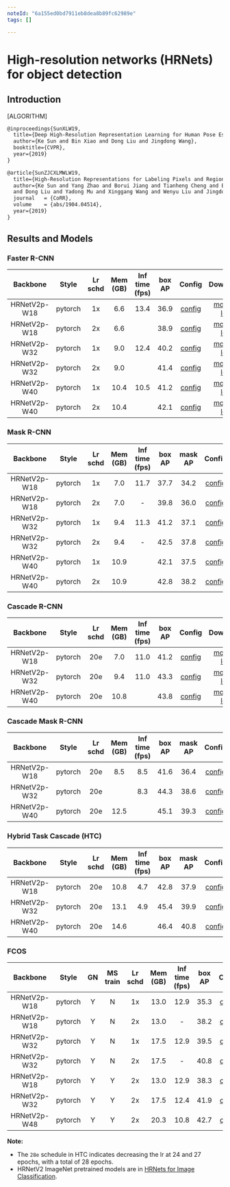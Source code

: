 ```yaml
---
noteId: "6a155ed0bd7911eb8dea8b89fc62989e"
tags: []

---
```


# High-resolution networks (HRNets) for object detection

## Introduction

[ALGORITHM]

```latex
@inproceedings{SunXLW19,
  title={Deep High-Resolution Representation Learning for Human Pose Estimation},
  author={Ke Sun and Bin Xiao and Dong Liu and Jingdong Wang},
  booktitle={CVPR},
  year={2019}
}

@article{SunZJCXLMWLW19,
  title={High-Resolution Representations for Labeling Pixels and Regions},
  author={Ke Sun and Yang Zhao and Borui Jiang and Tianheng Cheng and Bin Xiao
  and Dong Liu and Yadong Mu and Xinggang Wang and Wenyu Liu and Jingdong Wang},
  journal   = {CoRR},
  volume    = {abs/1904.04514},
  year={2019}
}
```

## Results and Models

### Faster R-CNN

|    Backbone     |  Style  | Lr schd | Mem (GB) | Inf time (fps) | box AP | Config | Download |
| :-------------: | :-----: | :-----: | :------: | :-------------:|:------:| :------:| :--------:|
|   HRNetV2p-W18  | pytorch |   1x    | 6.6      | 13.4           | 36.9   | [config](https://github.com/open-mmlab/mmdetection/tree/master/configs/hrnet/faster_rcnn_hrnetv2p_w18_1x_coco.py) | [model](http://download.openmmlab.com/mmdetection/v2.0/hrnet/faster_rcnn_hrnetv2p_w18_1x_coco/faster_rcnn_hrnetv2p_w18_1x_coco_20200130-56651a6d.pth) &#124; [log](http://download.openmmlab.com/mmdetection/v2.0/hrnet/faster_rcnn_hrnetv2p_w18_1x_coco/faster_rcnn_hrnetv2p_w18_1x_coco_20200130_211246.log.json) |
|   HRNetV2p-W18  | pytorch |   2x    | 6.6      |                | 38.9   | [config](https://github.com/open-mmlab/mmdetection/tree/master/configs/hrnet/faster_rcnn_hrnetv2p_w18_2x_coco.py) | [model](http://download.openmmlab.com/mmdetection/v2.0/hrnet/faster_rcnn_hrnetv2p_w18_2x_coco/faster_rcnn_hrnetv2p_w18_2x_coco_20200702_085731-a4ec0611.pth) &#124; [log](http://download.openmmlab.com/mmdetection/v2.0/hrnet/faster_rcnn_hrnetv2p_w18_2x_coco/faster_rcnn_hrnetv2p_w18_2x_coco_20200702_085731.log.json) |
|   HRNetV2p-W32  | pytorch |   1x    | 9.0      | 12.4           | 40.2   | [config](https://github.com/open-mmlab/mmdetection/tree/master/configs/hrnet/faster_rcnn_hrnetv2p_w32_1x_coco.py) | [model](http://download.openmmlab.com/mmdetection/v2.0/hrnet/faster_rcnn_hrnetv2p_w32_1x_coco/faster_rcnn_hrnetv2p_w32_1x_coco_20200130-6e286425.pth) &#124; [log](http://download.openmmlab.com/mmdetection/v2.0/hrnet/faster_rcnn_hrnetv2p_w32_1x_coco/faster_rcnn_hrnetv2p_w32_1x_coco_20200130_204442.log.json) |
|   HRNetV2p-W32  | pytorch |   2x    | 9.0        |              | 41.4   | [config](https://github.com/open-mmlab/mmdetection/tree/master/configs/hrnet/faster_rcnn_hrnetv2p_w32_2x_coco.py) | [model](http://download.openmmlab.com/mmdetection/v2.0/hrnet/faster_rcnn_hrnetv2p_w32_2x_coco/faster_rcnn_hrnetv2p_w32_2x_coco_20200529_015927-976a9c15.pth) &#124; [log](http://download.openmmlab.com/mmdetection/v2.0/hrnet/faster_rcnn_hrnetv2p_w32_2x_coco/faster_rcnn_hrnetv2p_w32_2x_coco_20200529_015927.log.json)  |
|   HRNetV2p-W40  | pytorch |   1x    | 10.4     | 10.5           | 41.2   | [config](https://github.com/open-mmlab/mmdetection/tree/master/configs/hrnet/faster_rcnn_hrnetv2p_w40_1x_coco.py) | [model](http://download.openmmlab.com/mmdetection/v2.0/hrnet/faster_rcnn_hrnetv2p_w40_1x_coco/faster_rcnn_hrnetv2p_w40_1x_coco_20200210-95c1f5ce.pth) &#124; [log](http://download.openmmlab.com/mmdetection/v2.0/hrnet/faster_rcnn_hrnetv2p_w40_1x_coco/faster_rcnn_hrnetv2p_w40_1x_coco_20200210_125315.log.json) |
|   HRNetV2p-W40  | pytorch |   2x    | 10.4     |                |  42.1  | [config](https://github.com/open-mmlab/mmdetection/tree/master/configs/hrnet/faster_rcnn_hrnetv2p_w40_2x_coco.py) | [model](http://download.openmmlab.com/mmdetection/v2.0/hrnet/faster_rcnn_hrnetv2p_w40_2x_coco/faster_rcnn_hrnetv2p_w40_2x_coco_20200512_161033-0f236ef4.pth) &#124; [log](http://download.openmmlab.com/mmdetection/v2.0/hrnet/faster_rcnn_hrnetv2p_w40_2x_coco/faster_rcnn_hrnetv2p_w40_2x_coco_20200512_161033.log.json)  |

### Mask R-CNN

|    Backbone     |  Style  | Lr schd | Mem (GB) | Inf time (fps) | box AP | mask AP | Config | Download |
| :-------------: | :-----: | :-----: | :------: | :-------------:|:------:| :------:|:------:|:--------:|
|   HRNetV2p-W18  | pytorch |   1x    | 7.0      | 11.7           | 37.7   | 34.2    | [config](https://github.com/open-mmlab/mmdetection/tree/master/configs/hrnet/mask_rcnn_hrnetv2p_w18_1x_coco.py) | [model](http://download.openmmlab.com/mmdetection/v2.0/hrnet/mask_rcnn_hrnetv2p_w18_1x_coco/mask_rcnn_hrnetv2p_w18_1x_coco_20200205-1c3d78ed.pth) &#124; [log](http://download.openmmlab.com/mmdetection/v2.0/hrnet/mask_rcnn_hrnetv2p_w18_1x_coco/mask_rcnn_hrnetv2p_w18_1x_coco_20200205_232523.log.json) |
|   HRNetV2p-W18  | pytorch |   2x    | 7.0      | -              | 39.8   | 36.0    | [config](https://github.com/open-mmlab/mmdetection/tree/master/configs/hrnet/mask_rcnn_hrnetv2p_w18_2x_coco.py) | [model](http://download.openmmlab.com/mmdetection/v2.0/hrnet/mask_rcnn_hrnetv2p_w18_2x_coco/mask_rcnn_hrnetv2p_w18_2x_coco_20200212-b3c825b1.pth) &#124; [log](http://download.openmmlab.com/mmdetection/v2.0/hrnet/mask_rcnn_hrnetv2p_w18_2x_coco/mask_rcnn_hrnetv2p_w18_2x_coco_20200212_134222.log.json) |
|   HRNetV2p-W32  | pytorch |   1x    | 9.4      | 11.3           | 41.2   | 37.1    | [config](https://github.com/open-mmlab/mmdetection/tree/master/configs/hrnet/mask_rcnn_hrnetv2p_w32_1x_coco.py) | [model](http://download.openmmlab.com/mmdetection/v2.0/hrnet/mask_rcnn_hrnetv2p_w32_1x_coco/mask_rcnn_hrnetv2p_w32_1x_coco_20200207-b29f616e.pth) &#124; [log](http://download.openmmlab.com/mmdetection/v2.0/hrnet/mask_rcnn_hrnetv2p_w32_1x_coco/mask_rcnn_hrnetv2p_w32_1x_coco_20200207_055017.log.json) |
|   HRNetV2p-W32  | pytorch |   2x    | 9.4      | -              | 42.5   | 37.8    | [config](https://github.com/open-mmlab/mmdetection/tree/master/configs/hrnet/mask_rcnn_hrnetv2p_w32_2x_coco.py) | [model](http://download.openmmlab.com/mmdetection/v2.0/hrnet/mask_rcnn_hrnetv2p_w32_2x_coco/mask_rcnn_hrnetv2p_w32_2x_coco_20200213-45b75b4d.pth) &#124; [log](http://download.openmmlab.com/mmdetection/v2.0/hrnet/mask_rcnn_hrnetv2p_w32_2x_coco/mask_rcnn_hrnetv2p_w32_2x_coco_20200213_150518.log.json) |
|   HRNetV2p-W40  | pytorch |   1x    |  10.9    |                | 42.1   |  37.5   |  [config](https://github.com/open-mmlab/mmdetection/tree/master/configs/hrnet/mask_rcnn_hrnetv2p_w40_1x_coco.py) | [model](http://download.openmmlab.com/mmdetection/v2.0/hrnet/mask_rcnn_hrnetv2p_w40_1x_coco/mask_rcnn_hrnetv2p_w40_1x_coco_20200511_015646-66738b35.pth) &#124; [log](http://download.openmmlab.com/mmdetection/v2.0/hrnet/mask_rcnn_hrnetv2p_w40_1x_coco/mask_rcnn_hrnetv2p_w40_1x_coco_20200511_015646.log.json)  |
|   HRNetV2p-W40  | pytorch |   2x    |   10.9   |                | 42.8   |  38.2   |  [config](https://github.com/open-mmlab/mmdetection/tree/master/configs/hrnet/mask_rcnn_hrnetv2p_w40_2x_coco.py) | [model](http://download.openmmlab.com/mmdetection/v2.0/hrnet/mask_rcnn_hrnetv2p_w40_2x_coco/mask_rcnn_hrnetv2p_w40_2x_coco_20200512_163732-aed5e4ab.pth) &#124; [log](http://download.openmmlab.com/mmdetection/v2.0/hrnet/mask_rcnn_hrnetv2p_w40_2x_coco/mask_rcnn_hrnetv2p_w40_2x_coco_20200512_163732.log.json)  |

### Cascade R-CNN

|    Backbone     |  Style  | Lr schd | Mem (GB) | Inf time (fps) | box AP | Config | Download |
| :-------------: | :-----: | :-----: | :------: | :-------------:|:------:| :------: | :--------: |
|   HRNetV2p-W18  | pytorch |   20e   |  7.0     | 11.0           | 41.2   | [config](https://github.com/open-mmlab/mmdetection/tree/master/configs/hrnet/cascade_rcnn_hrnetv2p_w18_20e_coco.py) | [model](http://download.openmmlab.com/mmdetection/v2.0/hrnet/cascade_rcnn_hrnetv2p_w18_20e_coco/cascade_rcnn_hrnetv2p_w18_20e_coco_20200210-434be9d7.pth) &#124; [log](http://download.openmmlab.com/mmdetection/v2.0/hrnet/cascade_rcnn_hrnetv2p_w18_20e_coco/cascade_rcnn_hrnetv2p_w18_20e_coco_20200210_105632.log.json)  |
|   HRNetV2p-W32  | pytorch |   20e   |  9.4     | 11.0           | 43.3   | [config](https://github.com/open-mmlab/mmdetection/tree/master/configs/hrnet/cascade_rcnn_hrnetv2p_w32_20e_coco.py) | [model](http://download.openmmlab.com/mmdetection/v2.0/hrnet/cascade_rcnn_hrnetv2p_w32_20e_coco/cascade_rcnn_hrnetv2p_w32_20e_coco_20200208-928455a4.pth) &#124; [log](http://download.openmmlab.com/mmdetection/v2.0/hrnet/cascade_rcnn_hrnetv2p_w32_20e_coco/cascade_rcnn_hrnetv2p_w32_20e_coco_20200208_160511.log.json)  |
|   HRNetV2p-W40  | pytorch |   20e   |  10.8    |                | 43.8   |  [config](https://github.com/open-mmlab/mmdetection/tree/master/configs/hrnet/cascade_rcnn_hrnetv2p_w40_20e_coco.py) | [model](http://download.openmmlab.com/mmdetection/v2.0/hrnet/cascade_rcnn_hrnetv2p_w40_20e_coco/cascade_rcnn_hrnetv2p_w40_20e_coco_20200512_161112-75e47b04.pth) &#124; [log](http://download.openmmlab.com/mmdetection/v2.0/hrnet/cascade_rcnn_hrnetv2p_w40_20e_coco/cascade_rcnn_hrnetv2p_w40_20e_coco_20200512_161112.log.json)  |

### Cascade Mask R-CNN

|    Backbone     |  Style  | Lr schd | Mem (GB) | Inf time (fps) | box AP | mask AP | Config | Download |
| :-------------: | :-----: | :-----: | :------: | :-------------:|:------:| :------:|:------:|:--------:|
|   HRNetV2p-W18  | pytorch |   20e   | 8.5      | 8.5            |41.6    |36.4     |  [config](https://github.com/open-mmlab/mmdetection/tree/master/configs/hrnet/cascade_mask_rcnn_hrnetv2p_w18_20e_coco.py) | [model](http://download.openmmlab.com/mmdetection/v2.0/hrnet/cascade_mask_rcnn_hrnetv2p_w18_20e_coco/cascade_mask_rcnn_hrnetv2p_w18_20e_coco_20200210-b543cd2b.pth) &#124; [log](http://download.openmmlab.com/mmdetection/v2.0/hrnet/cascade_mask_rcnn_hrnetv2p_w18_20e_coco/cascade_mask_rcnn_hrnetv2p_w18_20e_coco_20200210_093149.log.json)  |
|   HRNetV2p-W32  | pytorch |   20e   |          | 8.3            |44.3    |38.6     |  [config](https://github.com/open-mmlab/mmdetection/tree/master/configs/hrnet/cascade_mask_rcnn_hrnetv2p_w32_20e_coco.py) | [model](http://download.openmmlab.com/mmdetection/v2.0/hrnet/cascade_mask_rcnn_hrnetv2p_w32_20e_coco/cascade_mask_rcnn_hrnetv2p_w32_20e_coco_20200512_154043-39d9cf7b.pth) &#124; [log](http://download.openmmlab.com/mmdetection/v2.0/hrnet/cascade_mask_rcnn_hrnetv2p_w32_20e_coco/cascade_mask_rcnn_hrnetv2p_w32_20e_coco_20200512_154043.log.json)  |
|   HRNetV2p-W40  | pytorch |   20e   | 12.5     |                |45.1    |39.3     |  [config](https://github.com/open-mmlab/mmdetection/tree/master/configs/hrnet/cascade_mask_rcnn_hrnetv2p_w40_20e_coco.py) | [model](http://download.openmmlab.com/mmdetection/v2.0/hrnet/cascade_mask_rcnn_hrnetv2p_w40_20e_coco/cascade_mask_rcnn_hrnetv2p_w40_20e_coco_20200527_204922-969c4610.pth) &#124; [log](http://download.openmmlab.com/mmdetection/v2.0/hrnet/cascade_mask_rcnn_hrnetv2p_w40_20e_coco/cascade_mask_rcnn_hrnetv2p_w40_20e_coco_20200527_204922.log.json)    |

### Hybrid Task Cascade (HTC)

|    Backbone     |  Style  | Lr schd | Mem (GB) | Inf time (fps) | box AP | mask AP | Config | Download |
| :-------------: | :-----: | :-----: | :------: | :-------------:|:------:| :------:|:------:|:--------:|
|   HRNetV2p-W18  | pytorch |   20e   | 10.8     | 4.7            | 42.8   | 37.9    | [config](https://github.com/open-mmlab/mmdetection/tree/master/configs/hrnet/htc_hrnetv2p_w18_20e_coco.py) | [model](http://download.openmmlab.com/mmdetection/v2.0/hrnet/htc_hrnetv2p_w18_20e_coco/htc_hrnetv2p_w18_20e_coco_20200210-b266988c.pth) &#124; [log](http://download.openmmlab.com/mmdetection/v2.0/hrnet/htc_hrnetv2p_w18_20e_coco/htc_hrnetv2p_w18_20e_coco_20200210_182735.log.json) |
|   HRNetV2p-W32  | pytorch |   20e   | 13.1     | 4.9            | 45.4   | 39.9    | [config](https://github.com/open-mmlab/mmdetection/tree/master/configs/hrnet/htc_hrnetv2p_w32_20e_coco.py) | [model](http://download.openmmlab.com/mmdetection/v2.0/hrnet/htc_hrnetv2p_w32_20e_coco/htc_hrnetv2p_w32_20e_coco_20200207-7639fa12.pth) &#124; [log](http://download.openmmlab.com/mmdetection/v2.0/hrnet/htc_hrnetv2p_w32_20e_coco/htc_hrnetv2p_w32_20e_coco_20200207_193153.log.json) |
|   HRNetV2p-W40  | pytorch |   20e   | 14.6     |                | 46.4   | 40.8    | [config](https://github.com/open-mmlab/mmdetection/tree/master/configs/hrnet/htc_hrnetv2p_w40_20e_coco.py) | [model](http://download.openmmlab.com/mmdetection/v2.0/hrnet/htc_hrnetv2p_w40_20e_coco/htc_hrnetv2p_w40_20e_coco_20200529_183411-417c4d5b.pth) &#124; [log](http://download.openmmlab.com/mmdetection/v2.0/hrnet/htc_hrnetv2p_w40_20e_coco/htc_hrnetv2p_w40_20e_coco_20200529_183411.log.json) |

### FCOS

| Backbone  | Style   |  GN     | MS train | Lr schd | Mem (GB) | Inf time (fps) | box AP | Config | Download |
|:---------:|:-------:|:-------:|:--------:|:-------:|:------:|:------:|:------:|:------:|:--------:|
|HRNetV2p-W18| pytorch | Y       | N       | 1x       | 13.0 | 12.9 | 35.3   | [config](https://github.com/open-mmlab/mmdetection/tree/master/configs/hrnet/fcos_hrnetv2p_w18_gn-head_4x4_1x_coco.py) | [model](https://download.openmmlab.com/mmdetection/v2.0/hrnet/fcos_hrnetv2p_w18_gn-head_4x4_1x_coco/fcos_hrnetv2p_w18_gn-head_4x4_1x_coco_20201212_100710-4ad151de.pth) &#124; [log](https://download.openmmlab.com/mmdetection/v2.0/hrnet/fcos_hrnetv2p_w18_gn-head_4x4_1x_coco/fcos_hrnetv2p_w18_gn-head_4x4_1x_coco_20201212_100710.log.json) |
|HRNetV2p-W18| pytorch | Y       | N       | 2x       | 13.0 | -    | 38.2   | [config](https://github.com/open-mmlab/mmdetection/tree/master/configs/hrnet/fcos_hrnetv2p_w18_gn-head_4x4_2x_coco.py) | [model](http://download.openmmlab.com/mmdetection/v2.0/hrnet/fcos_hrnetv2p_w18_gn-head_4x4_2x_coco/fcos_hrnetv2p_w18_gn-head_4x4_2x_coco_20201212_101110-5c575fa5.pth) &#124; [log](http://download.openmmlab.com/mmdetection/v2.0/hrnet/fcos_hrnetv2p_w18_gn-head_4x4_2x_coco/fcos_hrnetv2p_w18_gn-head_4x4_2x_coco_20201212_101110.log.json) |
|HRNetV2p-W32| pytorch | Y       | N       | 1x       | 17.5 | 12.9 | 39.5   | [config](https://github.com/open-mmlab/mmdetection/tree/master/configs/hrnet/fcos_hrnetv2p_w32_gn-head_4x4_1x_coco.py) | [model](http://download.openmmlab.com/mmdetection/v2.0/hrnet/fcos_hrnetv2p_w32_gn-head_4x4_1x_coco/fcos_hrnetv2p_w32_gn-head_4x4_1x_coco_20201211_134730-cb8055c0.pth) &#124; [log](http://download.openmmlab.com/mmdetection/v2.0/hrnet/fcos_hrnetv2p_w32_gn-head_4x4_1x_coco/fcos_hrnetv2p_w32_gn-head_4x4_1x_coco_20201211_134730.log.json) |
|HRNetV2p-W32| pytorch | Y       | N       | 2x       | 17.5 | -    | 40.8   | [config](https://github.com/open-mmlab/mmdetection/tree/master/configs/hrnet/fcos_hrnetv2p_w32_gn-head_4x4_2x_coco.py) | [model](http://download.openmmlab.com/mmdetection/v2.0/hrnet/fcos_hrnetv2p_w32_gn-head_4x4_2x_coco/fcos_hrnetv2p_w32_gn-head_4x4_2x_coco_20201212_112133-77b6b9bb.pth) &#124; [log](http://download.openmmlab.com/mmdetection/v2.0/hrnet/fcos_hrnetv2p_w32_gn-head_4x4_2x_coco/fcos_hrnetv2p_w32_gn-head_4x4_2x_coco_20201212_112133.log.json) |
|HRNetV2p-W18| pytorch | Y       | Y       | 2x       | 13.0 | 12.9 | 38.3   | [config](https://github.com/open-mmlab/mmdetection/tree/master/configs/hrnet/fcos_hrnetv2p_w18_gn-head_mstrain_640-800_4x4_2x_coco.py) | [model](http://download.openmmlab.com/mmdetection/v2.0/hrnet/fcos_hrnetv2p_w18_gn-head_mstrain_640-800_4x4_2x_coco/fcos_hrnetv2p_w18_gn-head_mstrain_640-800_4x4_2x_coco_20201212_111651-441e9d9f.pth) &#124; [log](http://download.openmmlab.com/mmdetection/v2.0/hrnet/fcos_hrnetv2p_w18_gn-head_mstrain_640-800_4x4_2x_coco/fcos_hrnetv2p_w18_gn-head_mstrain_640-800_4x4_2x_coco_20201212_111651.log.json) |
|HRNetV2p-W32| pytorch | Y       | Y       | 2x       | 17.5 | 12.4 | 41.9   | [config](https://github.com/open-mmlab/mmdetection/tree/master/configs/hrnet/fcos_hrnetv2p_w32_gn-head_mstrain_640-800_4x4_2x_coco.py) | [model](http://download.openmmlab.com/mmdetection/v2.0/hrnet/fcos_hrnetv2p_w32_gn-head_mstrain_640-800_4x4_2x_coco/fcos_hrnetv2p_w32_gn-head_mstrain_640-800_4x4_2x_coco_20201212_090846-b6f2b49f.pth) &#124; [log](http://download.openmmlab.com/mmdetection/v2.0/hrnet/fcos_hrnetv2p_w32_gn-head_mstrain_640-800_4x4_2x_coco/fcos_hrnetv2p_w32_gn-head_mstrain_640-800_4x4_2x_coco_20201212_090846.log.json) |
|HRNetV2p-W48| pytorch | Y       | Y       | 2x       | 20.3 | 10.8 | 42.7   | [config](https://github.com/open-mmlab/mmdetection/tree/master/configs/hrnet/fcos_hrnetv2p_w40_gn-head_mstrain_640-800_4x4_2x_coco.py) | [model](http://download.openmmlab.com/mmdetection/v2.0/hrnet/fcos_hrnetv2p_w40_gn-head_mstrain_640-800_4x4_2x_coco/fcos_hrnetv2p_w40_gn-head_mstrain_640-800_4x4_2x_coco_20201212_124752-f22d2ce5.pth) &#124; [log](http://download.openmmlab.com/mmdetection/v2.0/hrnet/fcos_hrnetv2p_w40_gn-head_mstrain_640-800_4x4_2x_coco/fcos_hrnetv2p_w40_gn-head_mstrain_640-800_4x4_2x_coco_20201212_124752.log.json) |

**Note:**

- The `28e` schedule in HTC indicates decreasing the lr at 24 and 27 epochs, with a total of 28 epochs.
- HRNetV2 ImageNet pretrained models are in [HRNets for Image Classification](https://github.com/HRNet/HRNet-Image-Classification).
